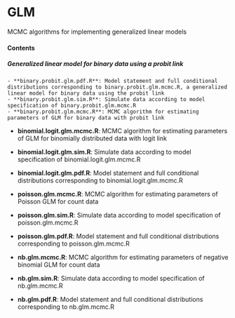 # GLM

MCMC algorithms for implementing generalized linear models

#### Contents

##### Generalized linear model for binary data using a probit link
	- **binary.probit.glm.pdf.R**: Model statement and full conditional distributions corresponding to binary.probit.glm.mcmc.R, a generalized linear model for binary data using the probit link
	- **binary.probit.glm.sim.R**: Simulate data according to model specification of binary.probit.glm.mcmc.R
	- **binary.probit.glm.mcmc.R**: MCMC algorithm for estimating parameters of GLM for binary data with probit link


- **binomial.logit.glm.mcmc.R**: MCMC algorithm for estimating parameters of GLM for binomially distributed data with logit link
- **binomial.logit.glm.sim.R**: Simulate data according to model specification of binomial.logit.glm.mcmc.R
- **binomial.logit.glm.pdf.R**: Model statement and full conditional distributions corresponding to binomial.logit.glm.mcmc.R

- **poisson.glm.mcmc.R**: MCMC algorithm for estimating parameters of Poisson GLM for count data
- **poisson.glm.sim.R**: Simulate data according to model specification of poisson.glm.mcmc.R
- **poisson.glm.pdf.R**: Model statement and full conditional distributions corresponding to poisson.glm.mcmc.R

- **nb.glm.mcmc.R**: MCMC algorithm for estimating parameters of negative binomial GLM for count data
- **nb.glm.sim.R**: Simulate data according to model specification of nb.glm.mcmc.R
- **nb.glm.pdf.R**: Model statement and full conditional distributions corresponding to nb.glm.mcmc.R
